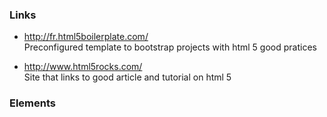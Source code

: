 ### Links

* http://fr.html5boilerplate.com/   
Preconfigured template to bootstrap projects with html 5 good pratices

* http://www.html5rocks.com/   
Site that links to good article and tutorial on html 5


### Elements